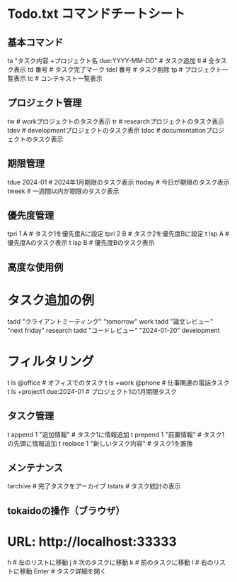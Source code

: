 # Todo.txt コマンドチートシート

## 基本コマンド
ta "タスク内容 +プロジェクト名 due:YYYY-MM-DD"  # タスク追加
tl                                              # 全タスク表示
td 番号                                         # タスク完了マーク
tdel 番号                                       # タスク削除
tp                                             # プロジェクト一覧表示
tc                                             # コンテキスト一覧表示

## プロジェクト管理
tw                                             # workプロジェクトのタスク表示
tr                                             # researchプロジェクトのタスク表示
tdev                                           # developmentプロジェクトのタスク表示
tdoc                                           # documentationプロジェクトのタスク表示

## 期限管理
tdue 2024-01                                   # 2024年1月期限のタスク表示
ttoday                                         # 今日が期限のタスク表示
tweek                                          # 一週間以内が期限のタスク表示

## 優先度管理
tpri 1 A                                       # タスク1を優先度Aに設定
tpri 2 B                                       # タスク2を優先度Bに設定
t lsp A                                        # 優先度Aのタスク表示
t lsp B                                        # 優先度Bのタスク表示

## 高度な使用例
# タスク追加の例
tadd "クライアントミーティング" "tomorrow" work
tadd "論文レビュー" "next friday" research
tadd "コードレビュー" "2024-01-20" development

# フィルタリング
t ls @office                                   # オフィスでのタスク
t ls +work @phone                              # 仕事関連の電話タスク
t ls +project1 due:2024-01                     # プロジェクト1の1月期限タスク

## タスク管理
t append 1 "追加情報"                           # タスク1に情報追加
t prepend 1 "前置情報"                         # タスク1の先頭に情報追加
t replace 1 "新しいタスク内容"                  # タスク1を置換

## メンテナンス
tarchive                                       # 完了タスクをアーカイブ
tstats                                         # タスク統計の表示

## tokaidoの操作（ブラウザ）
# URL: http://localhost:33333
h                                             # 左のリストに移動
j                                             # 次のタスクに移動
k                                             # 前のタスクに移動
l                                             # 右のリストに移動
Enter                                         # タスク詳細を開く
